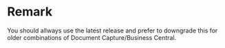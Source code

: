 # Remark #
You should allways use the latest release and prefer to downgrade this for older combinations of Document Capture/Business Central.